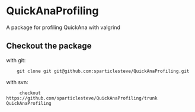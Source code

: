 # QuickAnaProfiling
A package for profiling QuickAna with valgrind

## Checkout the package
with git:
```
    git clone git git@github.com:sparticlesteve/QuickAnaProfiling.git
```

with svn:
```
     checkout https://github.com/sparticlesteve/QuickAnaProfiling/trunk QuickAnaProfiling
```
